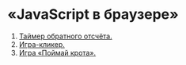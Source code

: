 # «JavaScript в браузере»

1. [Таймер обратного отсчёта.](./countdown/)
2. [Игра-кликер.](./cookie-clicker/)
3. [Игра «Поймай крота».](./mole-game/)
